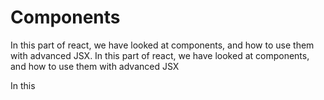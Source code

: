 # Components

In this part of react, we have looked at components, and how to use them with advanced JSX.
In this part of react, we have looked at components, and how to use them with advanced JSX


In this 